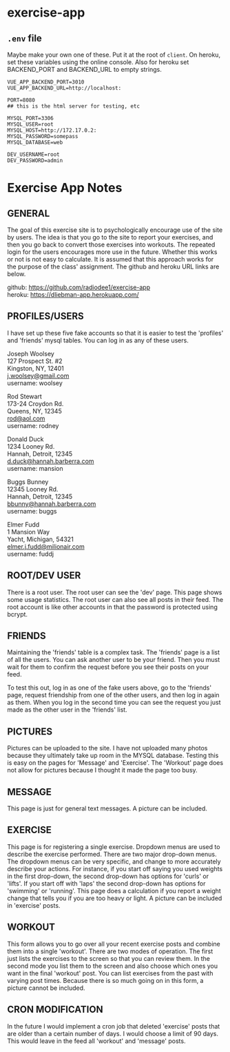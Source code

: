 # exercise-app

## `.env` file

Maybe make your own one of these. Put it at the root of `client`. On heroku, set these variables using the online console. Also for heroku set BACKEND_PORT and BACKEND_URL to empty strings.

```
VUE_APP_BACKEND_PORT=3010
VUE_APP_BACKEND_URL=http://localhost:

PORT=8080 
## this is the html server for testing, etc

MYSQL_PORT=3306
MYSQL_USER=root
MYSQL_HOST=http://172.17.0.2:
MYSQL_PASSWORD=somepass
MYSQL_DATABASE=web

DEV_USERNAME=root
DEV_PASSWORD=admin

```

# Exercise App Notes

## GENERAL
The goal of this exercise site is to psychologically encourage use of the site by users. The idea is that you go to the site to report your exercises, and then you go back to convert those exercises into workouts. The repeated login for the users encourages more use in the future. Whether this works or not is not easy to calculate. It is assumed that this approach works for the purpose of the class' assignment. The github and heroku URL links are below.

github: https://github.com/radiodee1/exercise-app  
heroku: https://dliebman-app.herokuapp.com/  

## PROFILES/USERS
I have set up these five fake accounts so that it is easier to test the 'profiles' and 'friends' mysql tables. You can log in as any of these users. 

Joseph Woolsey  
127 Prospect St. #2  
Kingston, NY, 12401  
j.woolsey@gmail.com  
username: woolsey  


Rod Stewart  
173-24 Croydon Rd.  
Queens, NY, 12345  
rod@aol.com  
username: rodney  


Donald Duck  
1234 Looney Rd.  
Hannah, Detroit, 12345  
d.duck@hannah.barberra.com  
username: mansion  


Buggs Bunney  
12345 Looney Rd.  
Hannah, Detroit, 12345  
bbunny@hannah.barberra.com  
username: buggs  


Elmer Fudd  
1 Mansion Way  
Yacht, Michigan, 54321  
elmer.j.fudd@milionair.com  
username: fuddj  

## ROOT/DEV USER
There is a root user. The root user can see the 'dev' page. This page shows some usage statistics. The root user can also see all posts in their feed. The root account is like other accounts in that the password is protected using bcrypt. 

## FRIENDS
Maintaining the 'friends' table is a complex task. The 'friends' page is a list of all the users. You can ask another user to be your friend. Then you must wait for them to confirm the request before you see their posts on your feed. 

To test this out, log in as one of the fake users above, go to the 'friends' page, request friendship from one of the other users, and then log in again as them. When you log in the second time you can see the request you just made as the other user in the 'friends' list.

## PICTURES
Pictures can be uploaded to the site. I have not uploaded many photos because they ultimately take up room in the MYSQL database. Testing this is easy on the pages for 'Message' and 'Exercise'. The 'Workout' page does not allow for pictures because I thought it made the page too busy.

## MESSAGE
This page is just for general text messages. A picture can be included.

## EXERCISE
This page is for registering a single exercise. Dropdown menus are used to describe the exercise performed. There are two major drop-down menus. The dropdown menus can be very specific, and change to more accurately describe your actions. For instance, if you start off saying you used weights in the first drop-down, the second drop-down has options for 'curls' or 'lifts'. If you start off with 'laps' the second drop-down has options for 'swimming' or 'running'. This page does a calculation if you report a weight change that tells you if you are too heavy or light. A picture can be included in 'exercise' posts.

## WORKOUT
This form allows you to go over all your recent exercise posts and combine them into a single 'workout'. There are two modes of operation. The first just lists the exercises to the screen so that you can review them. In the second mode you list them to the screen and also choose which ones you want in the final 'workout' post. You can list exercises from the past with varying post times. Because there is so much going on in this form, a picture cannot be included.

## CRON MODIFICATION
In the future I would implement a cron job that deleted 'exercise' posts that are older than a certain number of days. I would choose a limit of 90 days. This would leave in the feed all 'workout' and 'message' posts.